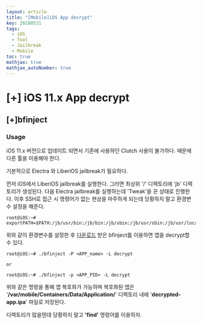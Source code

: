 ```yaml
---
layout: article
title: "[Mobile]iOS App decrypt"
key: 20180531
tags:
  - iOS
  - Tool
  - Jailbreak
  - Mobile
toc: true
mathjax: true
mathjax_autoNumber: true
---
```


# [+] iOS 11.x App decrypt

<!--more-->

## [+]bfinject

### Usage

iOS 11.x 버전으로 업데이트 되면서 기존에 사용하던 Clutch 사용이 불가하다. 때문에 다른 툴을 이용해야 한다.

기본적으로 Electra 와 LiberiOS jailbreak가 필요하다.

먼저 iOS에서 LiberiOS jailbreak를 실행한다. 그러면 최상위 '/' 디렉토리에 'jb' 디렉토리가 생성된다.
다음 Electra jailbreak를 실행하는데 'Tweak'을 끈 상태로 진행한다. 이후 SSH로 접근 시 명령어가 없는 현상을 마주하게 되는데 당황하지 말고 환경변수 설정을 해준다.

```
root@iOS:~# exportPATH=$PATH:/jb/usr/bin:/jb/bin:/jb/sbin:/jb/usr/sbin:/jb/usr/local/bin:
```

 위와 같이 환경변수를 설정한 후 <a href="https://github.com/BishopFox/bfinject">다운로드</a> 받은 bfinject를 이용하면 앱을 decrypt할 수 있다.

 ```
root@iOS:~# ./bfinject -P <APP_name> -L decrypt

or

root@iOS:~# ./bfinject -p <APP_PID> -L decrypt
 ```

위와 같은 명령을 통해 앱 복호화가 가능하며 복호화된 앱은 '**/var/mobile/Containers/Data/Application/**' 디렉토리 내에 '**decrypted-app.ipa**' 파일로 저장된다.

디렉토리가 많을텐데 당황하지 말고 **'find'** 명령어를 이용하자.



